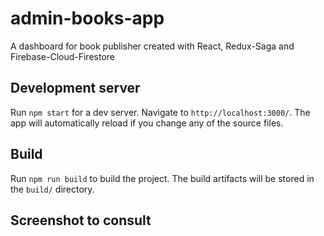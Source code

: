 # admin-books-app
A dashboard for book publisher created with React, Redux-Saga and Firebase-Cloud-Firestore

## Development server
Run `npm start` for a dev server. Navigate to `http://localhost:3000/`. 
The app will automatically reload if you change any of the source files.

## Build
Run `npm run build` to build the project. The build artifacts will be stored in the `build/` directory.

## Screenshot to consult
